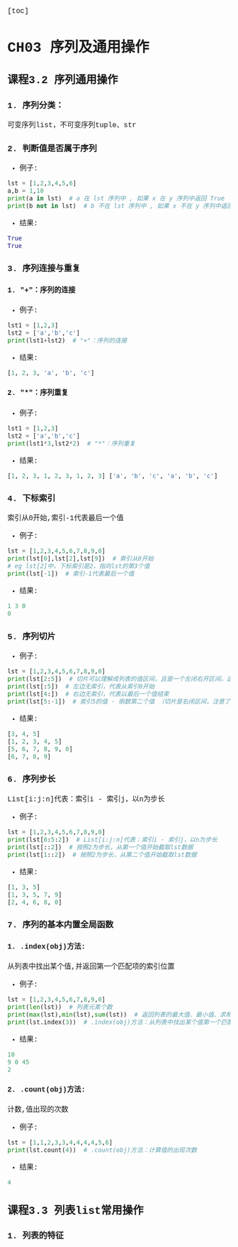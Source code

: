 <font face="Courier New">
<font size="3">

[toc]

# CH03 序列及通用操作
## 课程3.2 序列通用操作
### 1. 序列分类：
可变序列list，不可变序列tuple、str

### 2. 判断值是否属于序列
- 例子:
```python
lst = [1,2,3,4,5,6]
a,b = 1,10
print(a in lst)  # a 在 lst 序列中 , 如果 x 在 y 序列中返回 True
print(b not in lst)  # b 不在 lst 序列中 , 如果 x 不在 y 序列中返回 True
```
- 结果:
```python
True
True
```

### 3. 序列连接与重复
#### 1. "+"：序列的连接
- 例子:
```python
lst1 = [1,2,3]
lst2 = ['a','b','c']
print(lst1+lst2)  # "+"：序列的连接
```
- 结果:
```python
[1, 2, 3, 'a', 'b', 'c']
```
#### 2. "*"：序列重复
- 例子:
```python
lst1 = [1,2,3]
lst2 = ['a','b','c']
print(lst1*3,lst2*2)  # "*"：序列重复
```
- 结果:
```python
[1, 2, 3, 1, 2, 3, 1, 2, 3] ['a', 'b', 'c', 'a', 'b', 'c']
```

### 4. 下标索引
索引从0开始,索引-1代表最后一个值
- 例子:
```python
lst = [1,2,3,4,5,6,7,8,9,0]
print(lst[0],lst[2],lst[9])  # 索引从0开始
# eg lst[2]中，下标索引是2，指向lst的第3个值
print(lst[-1])  # 索引-1代表最后一个值
```
- 结果:
```python
1 3 0
0
```

### 5. 序列切片
- 例子:
```python
lst = [1,2,3,4,5,6,7,8,9,0]
print(lst[2:5])  # 切片可以理解成列表的值区间，且是一个左闭右开区间，这里lst[2:5]代表的区间是：索引2的值 - 索引4的值
print(lst[:5])  # 左边无索引，代表从索引0开始
print(lst[4:])  # 右边无索引，代表以最后一个值结束
print(lst[5:-1])  # 索引5的值 - 倒数第二个值 （切片是右闭区间，注意了）
```
- 结果:
```python
[3, 4, 5]
[1, 2, 3, 4, 5]
[5, 6, 7, 8, 9, 0]
[6, 7, 8, 9]
```

### 6. 序列步长
List[i:j:n]代表：索引i - 索引j，以n为步长
- 例子:
```python
lst = [1,2,3,4,5,6,7,8,9,0]
print(lst[0:5:2])  # List[i:j:n]代表：索引i - 索引j，以n为步长
print(lst[::2])  # 按照2为步长，从第一个值开始截取lst数据
print(lst[1::2])  # 按照2为步长，从第二个值开始截取lst数据
```
- 结果:
```python
[1, 3, 5]
[1, 3, 5, 7, 9]
[2, 4, 6, 8, 0]
```

### 7. 序列的基本内置全局函数
#### 1. .index(obj)方法:
从列表中找出某个值,并返回第一个匹配项的索引位置
- 例子:
```python
lst = [1,2,3,4,5,6,7,8,9,0]
print(len(lst))  # 列表元素个数
print(max(lst),min(lst),sum(lst))  # 返回列表的最大值、最小值、求和，这三个函数都只针对数字的list
print(lst.index(3))  # .index(obj)方法：从列表中找出某个值第一个匹配项的索引位置
```
- 结果:
```python
10
9 0 45
2
```

#### 2. .count(obj)方法:
计数,值出现的次数
- 例子:
```python
lst = [1,1,2,3,3,4,4,4,4,5,6]
print(lst.count(4))  # .count(obj)方法：计算值的出现次数
```
- 结果:
```python
4
```

## 课程3.3 列表list常用操作
### 1. 列表的特征
    




